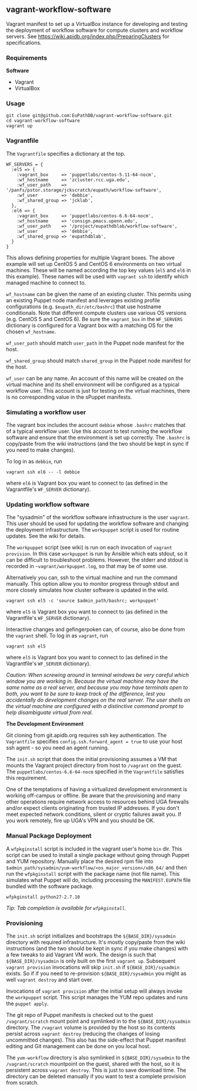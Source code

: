 ## vagrant-workflow-software

Vagrant manifest to set up a VirtualBox instance for developing and testing the deployment of workflow software for compute clusters and workflow servers. See https://wiki.apidb.org/index.php/PreparingClusters for specifications.

### Requirements

__Software__

- Vagrant
- VirtualBox


### Usage

    git clone git@github.com:EuPathDB/vagrant-workflow-software.git
    cd vagrant-workflow-software
    vagrant up

### Vagrantfile

The `Vagrantfile` specifies a dictionary at the top.

    WF_SERVERS = {
      :el5 => {
        :vagrant_box     => 'puppetlabs/centos-5.11-64-nocm',
        :wf_hostname     => 'zcluster.rcc.uga.edu',
        :wf_user_path    => '/panfs/pstor.storage/jckscratch/eupath/workflow-software',
        :wf_user         => 'debbie',
        :wf_shared_group => 'jcklab',
      },
      :el6 => {
        :vagrant_box     => 'puppetlabs/centos-6.6-64-nocm',
        :wf_hostname     => 'consign.pmacs.upenn.edu',
        :wf_user_path    => '/project/eupathdblab/workflow-software',
        :wf_user         => 'debbie',
        :wf_shared_group => 'eupathdblab',
      }
    }

This allows defining properties for multiple Vagrant boxes. The above example will set up CentOS 5 and CentOS 6 environments on two virtual machines. These will be named according the top key values (`el5` and `el6` in this example). These names will be used with `vagrant ssh` to identify which managed machine to connect to.

`wf_hostname` can be given the name of an existing cluster. This permits using an existing Puppet node manifest and leverages existing profile configurations (e.g. `$eupath_dir/etc/bashrc`) that use hostname conditionals. Note that different compute clusters use various OS versions (e.g. CentOS 5 and CentOS 6). Be sure the `vagrant_box` in the `WF_SERVERS` dictionary is configured for a Vagrant box with a matching OS for the chosen `wf_hostname`.

`wf_user_path` should match `user_path` in the Puppet node manifest for the host.

`wf_shared_group` should match `shared_group` in the Puppet node manifest for the host.

`wf_user` can be any name. An account of this name will be created on the virtual machine and its shell environment will be configured as a typical workflow user. This account is just for testing on the virtual machines, there is no corresponding value in the sPuppet manifests.

### Simulating a workflow user

The vagrant box includes the account `debbie` whose `.bashrc` matches that of a typical workflow user. Use this account to test running the workflow software and ensure that the environment is set up correctly. The `.bashrc` is copy/paste from the wiki instructions (and the two should be kept in sync if you need to make changes).

To log in as `debbie`, run

    vagrant ssh el6 -- -l debbie

where `el6` is Vagrant box you want to connect to (as defined in the Vagrantfile's `WF_SERVER` dictionary).

### Updating workflow software

The "sysadmin" of the workflow software infrastructure is the user `vagrant`. This user should be used for updating the workflow software and changing the deployment infrastructure. The `workpuppet` script is used for routine updates. See the wiki for details.

The `workpuppet` script (see wiki) is run on each invocation of `vagrant provision`. In this case `workpuppet` is run by Ansible which eats stdout, so it can be difficult to troubleshoot problems. However, the stderr and stdout is recorded in `~vagrant/workpuppet.log`, so that may be of some use.

Alternatively you can, ssh to the virtual machine and run the command manually. This option allow you to monitor progress through stdout and more closely simulates how cluster software is updated in the wild.

    vagrant ssh el5 -c 'source $admin_path/bashrc; workpuppet'

where `el5` is Vagrant box you want to connect to (as defined in the Vagrantfile's `WF_SERVER` dictionary).

Interactive changes and gefingerpoken can, of course, also be done from the `vagrant` shell. To log in as `vagrant`, run

    vagrant ssh el5

where `el5` is Vagrant box you want to connect to (as defined in the Vagrantfile's `WF_SERVER` dictionary).

_Caution: When screwing around in terminal windows be very careful which window you are working in. Because the virtual machine may have the same name as a real server, and because you may have terminals open to both, you want to be sure to keep track of the difference, lest you accidentally do development changes on the real server. The user shells on the virtual machine are configured with a distinctive command prompt to help disambiguate virtual from real._

__The Development Environment__

Git cloning from git.apidb.org requires ssh key authentication. The `Vagrantfile` specifies `config.ssh.forward_agent = true` to use your host ssh agent - so you need an agent running.

The `init.sh` script that does the initial provisioning assumes a VM that mounts the Vagrant project directory from host to `/vagrant` on the guest. The `puppetlabs/centos-6.6-64-nocm` specified in the `Vagrantfile` satisfies this requirement.

One of the temptations of having a virtualized development environment is working off-campus or offline. Be aware that the provisioning and many other operations require network access to resources behind UGA firewalls and/or expect clients originating from trusted IP addresses. If you don't meet expected network conditions, silent or cryptic failures await you. If you work remotely, fire up UGA's VPN and you should be OK.

### Manual Package Deployment

A `wfpkginstall` script is included in the vagrant user's home `bin` dir. This script can be used to install a single package without going through Puppet and YUM repository. Manually place the desired rpm file into `$admin_path/sysadmin/yum-workflow/<os_major_version>/x86_64/` and then run the `wfpkginstall` script with the package name (not file name). This simulates what Puppet will do, including processing the `MANIFEST.EUPATH` file bundled with the software package.

    wfpkginstall python27-2.7.10

_Tip: Tab completion is available for `wfpkginstall`._

### Provisioning

The `init.sh` script initializes and bootstraps the `${BASE_DIR}/sysadmin` directory with required infrastructure. It's mostly copy/paste from the wiki instructions (and the two should be kept in sync if you make changes) with a few tweaks to aid Vagrant VM work. The design is such that `${BASE_DIR}/sysadmin` is only built on the first `vagrant up`. Subsequent `vagrant provision` invocations will skip `init.sh` if `${BASE_DIR}/sysadmin` exists. So if if you need to re-provision `${BASE_DIR}/sysadmin` you might as well `vagrant destroy` and start over.

Invocations of `vagrant provision` after the initial setup will always invoke the `workpuppet` script. This script manages the YUM repo updates and runs the `puppet apply`.

The git repo of Puppet manifests is checked out to the guest `/vagrant/scratch` mount point and symlinked in to the `${BASE_DIR}/sysadmin` directory. The `/vagrant` volume is provided by the host so its contents persist across `vagrant destroy` (reducing the changes of losing uncommitted changes). This also has the side-effect that Puppet manifest editing and Git management can be done on you local host.

The `yum-workflow` directory is also symlinked in `${BASE_DIR}/sysadmin` to the `/vagrant/scratch` mountpoint on the guest, shared with the host, so it is persistent across `vagrant destroy`. This is just to save download time. The directory can be deleted manually if you want to test a complete provision from scratch.

